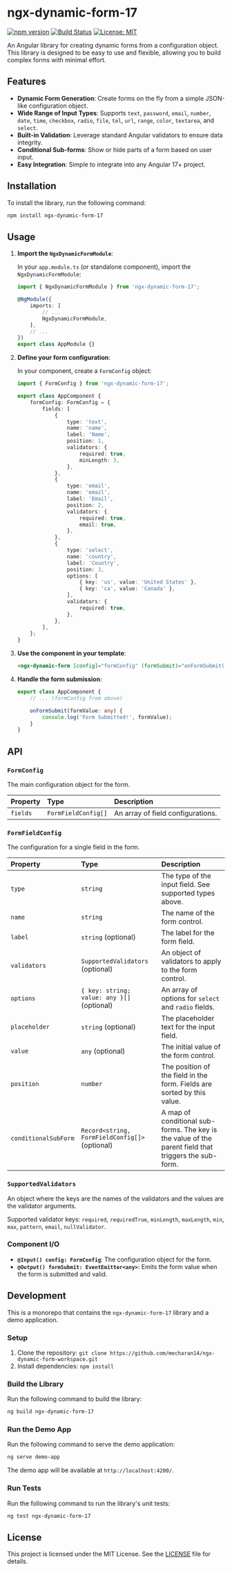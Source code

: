 # ngx-dynamic-form-17

[![npm version](https://badge.fury.io/js/ngx-dynamic-form-17.svg)](https://badge.fury.io/js/ngx-dynamic-form-17)
[![Build Status](https://travis-ci.org/your-username/ngx-dynamic-form-workspace.svg?branch=main)](https://travis-ci.org/your-username/ngx-dynamic-form-workspace)
[![License: MIT](https://img.shields.io/badge/License-MIT-yellow.svg)](https://opensource.org/licenses/MIT)

An Angular library for creating dynamic forms from a configuration object. This library is designed to be easy to use and flexible, allowing you to build complex forms with minimal effort.

## Features

-   **Dynamic Form Generation**: Create forms on the fly from a simple JSON-like configuration object.
-   **Wide Range of Input Types**: Supports `text`, `password`, `email`, `number`, `date`, `time`, `checkbox`, `radio`, `file`, `tel`, `url`, `range`, `color`, `textarea`, and `select`.
-   **Built-in Validation**: Leverage standard Angular validators to ensure data integrity.
-   **Conditional Sub-forms**: Show or hide parts of a form based on user input.
-   **Easy Integration**: Simple to integrate into any Angular 17+ project.

## Installation

To install the library, run the following command:

```bash
npm install ngx-dynamic-form-17
```

## Usage

1.  **Import the `NgxDynamicFormModule`**:

    In your `app.module.ts` (or standalone component), import the `NgxDynamicFormModule`:

    ```typescript
    import { NgxDynamicFormModule } from 'ngx-dynamic-form-17';

    @NgModule({
        imports: [
            // ...
            NgxDynamicFormModule,
        ],
        // ...
    })
    export class AppModule {}
    ```

2.  **Define your form configuration**:

    In your component, create a `FormConfig` object:

    ```typescript
    import { FormConfig } from 'ngx-dynamic-form-17';

    export class AppComponent {
        formConfig: FormConfig = {
            fields: [
                {
                    type: 'text',
                    name: 'name',
                    label: 'Name',
                    position: 1,
                    validators: {
                        required: true,
                        minLength: 3,
                    },
                },
                {
                    type: 'email',
                    name: 'email',
                    label: 'Email',
                    position: 2,
                    validators: {
                        required: true,
                        email: true,
                    },
                },
                {
                    type: 'select',
                    name: 'country',
                    label: 'Country',
                    position: 3,
                    options: [
                        { key: 'us', value: 'United States' },
                        { key: 'ca', value: 'Canada' },
                    ],
                    validators: {
                        required: true,
                    },
                },
            ],
        };
    }
    ```

3.  **Use the component in your template**:

    ```html
    <ngx-dynamic-form [config]="formConfig" (formSubmit)="onFormSubmit($event)"></ngx-dynamic-form>
    ```

4.  **Handle the form submission**:

    ```typescript
    export class AppComponent {
        // ... (formConfig from above)

        onFormSubmit(formValue: any) {
            console.log('Form Submitted!', formValue);
        }
    }
    ```

## API

### `FormConfig`

The main configuration object for the form.

| Property | Type                | Description                  |
| :------- | :------------------ | :--------------------------- |
| `fields` | `FormFieldConfig[]` | An array of field configurations. |

### `FormFieldConfig`

The configuration for a single field in the form.

| Property             | Type                               | Description                                                                                             |
| :------------------- | :--------------------------------- | :------------------------------------------------------------------------------------------------------ |
| `type`               | `string`                           | The type of the input field. See supported types above.                                                 |
| `name`               | `string`                           | The name of the form control.                                                                           |
| `label`              | `string` (optional)                | The label for the form field.                                                                           |
| `validators`         | `SupportedValidators` (optional)   | An object of validators to apply to the form control.                                                   |
| `options`            | `{ key: string; value: any }[]` (optional) | An array of options for `select` and `radio` fields.                                                    |
| `placeholder`        | `string` (optional)                | The placeholder text for the input field.                                                               |
| `value`              | `any` (optional)                   | The initial value of the form control.                                                                  |
| `position`           | `number`                           | The position of the field in the form. Fields are sorted by this value.                                 |
| `conditionalSubForm` | `Record<string, FormFieldConfig[]>` (optional) | A map of conditional sub-forms. The key is the value of the parent field that triggers the sub-form. |

### `SupportedValidators`

An object where the keys are the names of the validators and the values are the validator arguments.

Supported validator keys: `required`, `requiredTrue`, `minLength`, `maxLength`, `min`, `max`, `pattern`, `email`, `nullValidator`.

### Component I/O

-   **`@Input() config: FormConfig`**: The configuration object for the form.
-   **`@Output() formSubmit: EventEmitter<any>`**: Emits the form value when the form is submitted and valid.

## Development

This is a monorepo that contains the `ngx-dynamic-form-17` library and a demo application.

### Setup

1.  Clone the repository: `git clone https://github.com/mecharan14/ngx-dynamic-form-workspace.git`
2.  Install dependencies: `npm install`

### Build the Library

Run the following command to build the library:

```bash
ng build ngx-dynamic-form-17
```

### Run the Demo App

Run the following command to serve the demo application:

```bash
ng serve demo-app
```

The demo app will be available at `http://localhost:4200/`.

### Run Tests

Run the following command to run the library's unit tests:

```bash
ng test ngx-dynamic-form-17
```

## License

This project is licensed under the MIT License. See the [LICENSE](LICENSE) file for details.